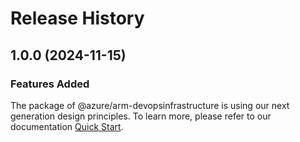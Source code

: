 # Release History
    
## 1.0.0 (2024-11-15)

### Features Added

The package of @azure/arm-devopsinfrastructure is using our next generation design principles. To learn more, please refer to our documentation [Quick Start](https://aka.ms/azsdk/js/mgmt/quickstart).
